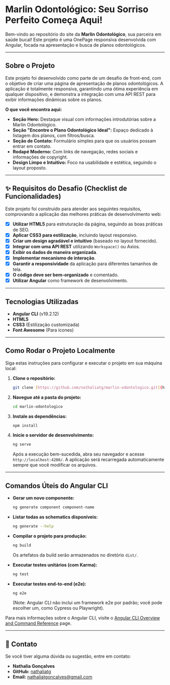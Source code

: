 #  Marlin Odontológico: Seu Sorriso Perfeito Começa Aqui!

Bem-vindo ao repositório do site da **Marlin Odontológico**, sua parceira em saúde bucal! Este projeto é uma OnePage responsiva desenvolvida com Angular, focada na apresentação e busca de planos odontológicos.

---

## Sobre o Projeto

Este projeto foi desenvolvido como parte de um desafio de front-end, com o objetivo de criar uma página de apresentação de planos odontológicos. A aplicação é totalmente responsiva, garantindo uma ótima experiência em qualquer dispositivo, e demonstra a integração com uma API REST para exibir informações dinâmicas sobre os planos.

**O que você encontra aqui:**
* **Seção Hero:** Destaque visual com informações introdutórias sobre a Marlin Odontológico.
* **Seção "Encontre o Plano Odontológico Ideal":** Espaço dedicado à listagem dos planos, com filtros/busca.
* **Seção de Contato:** Formulário simples para que os usuários possam entrar em contato.
* **Rodapé Moderno:** Com links de navegação, redes sociais e informações de copyright.
* **Design Limpo e Intuitivo:** Foco na usabilidade e estética, seguindo o layout proposto.

---

## ✨ Requisitos do Desafio (Checklist de Funcionalidades)

Este projeto foi construído para atender aos seguintes requisitos, comprovando a aplicação das melhores práticas de desenvolvimento web:

-   [x] **Utilizar HTML5** para estruturação da página, seguindo as boas práticas de SEO.
-   [x] **Aplicar CSS3 para estilização**, incluindo layout responsivo.
-   [x] **Criar um design agradável e intuitivo** (baseado no layout fornecido).
-   [x] **Integrar com uma API REST** utilizando `Workspace()` ou Axios.
-   [x] **Exibir os dados de maneira organizada**.
-   [x] **Implementar mecanismo de interação**.
-   [x] **Garantir a responsividade** da aplicação para diferentes tamanhos de tela.
-   [x] **O código deve ser bem-organizado** e comentado.
-   [x] **Utilizar Angular** como framework de desenvolvimento.

---

## Tecnologias Utilizadas

* **Angular CLI** (v19.2.12)
* **HTML5**
* **CSS3** (Estilização customizada)
* **Font Awesome** (Para ícones)

---

##  Como Rodar o Projeto Localmente

Siga estas instruções para configurar e executar o projeto em sua máquina local:

1.  **Clone o repositório:**
    ```bash
    git clone [https://github.com/nathaliatg/marlin-odontologico.git](https://github.com/nathaliatg/marlin-odontologico.git) # Verifique o nome do seu repositório
    ```
2.  **Navegue até a pasta do projeto:**
    ```bash
    cd marlin-odontologico
    ```
3.  **Instale as dependências:**
    ```bash
    npm install
    ```
4.  **Inicie o servidor de desenvolvimento:**
    ```bash
    ng serve
    ```
    Após a execução bem-sucedida, abra seu navegador e acesse `http://localhost:4200/`. A aplicação será recarregada automaticamente sempre que você modificar os arquivos.

---

##  Comandos Úteis do Angular CLI

* **Gerar um novo componente:**
    ```bash
    ng generate component component-name
    ```
* **Listar todas as schematics disponíveis:**
    ```bash
    ng generate --help
    ```
* **Compilar o projeto para produção:**
    ```bash
    ng build
    ```
    Os artefatos da build serão armazenados no diretório `dist/`.

* **Executar testes unitários (com Karma):**
    ```bash
    ng test
    ```
* **Executar testes end-to-end (e2e):**
    ```bash
    ng e2e
    ```
    (Note: Angular CLI não inclui um framework e2e por padrão; você pode escolher um, como Cypress ou Playwright).

Para mais informações sobre o Angular CLI, visite o [Angular CLI Overview and Command Reference](https://angular.dev/tools/cli) page.

---

## 📧 Contato

Se você tiver alguma dúvida ou sugestão, entre em contato:

* **Nathalia Gonçalves**
* **GitHub:** [nathaliatg](https://github.com/nathaliatg)
* **Email:** [nathaliatgoncalves@gmail.com](mailto:nathaliatgoncalves@gmail.com) 

